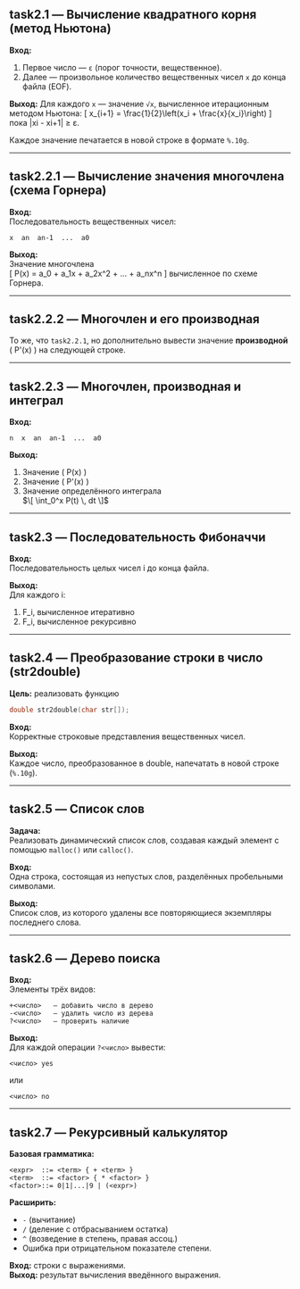 ## task2.1 — Вычисление квадратного корня (метод Ньютона)

**Вход:**
1. Первое число — `ε` (порог точности, вещественное).
2. Далее — произвольное количество вещественных чисел `x` до конца файла (EOF).

**Выход:**
Для каждого `x` — значение `√x`, вычисленное итерационным методом Ньютона:
\[ x_{i+1} = \frac{1}{2}\left(x_i + \frac{x}{x_i}\right) \]
пока |xi - xi+1| ≥ ε.

Каждое значение печатается в новой строке в формате `%.10g`.

---

## task2.2.1 — Вычисление значения многочлена (схема Горнера)

**Вход:**  
Последовательность вещественных чисел:
```
x  an  an-1  ...  a0
```

**Выход:**  
Значение многочлена  
\[ P(x) = a_0 + a_1x + a_2x^2 + ... + a_nx^n \]
вычисленное по схеме Горнера.

---

## task2.2.2 — Многочлен и его производная

То же, что `task2.2.1`, но дополнительно вывести значение **производной** \( P'(x) \) на следующей строке.

---

## task2.2.3 — Многочлен, производная и интеграл

**Вход:**  
```
n  x  an  an-1  ...  a0
```

**Выход:**
1. Значение \( P(x) \)
2. Значение \( P'(x) \)
3. Значение определённого интеграла  
   $\[ \int_0^x P(t) \, dt \]$

---

## task2.3 — Последовательность Фибоначчи

**Вход:**  
Последовательность целых чисел i до конца файла.

**Выход:**  
Для каждого i:
1. F_i, вычисленное итеративно  
2. F_i, вычисленное рекурсивно

---

## task2.4 — Преобразование строки в число (str2double)

**Цель:** реализовать функцию  
```c
double str2double(char str[]);
```

**Вход:**  
Корректные строковые представления вещественных чисел.

**Выход:**  
Каждое число, преобразованное в double, напечатать в новой строке (`%.10g`).

---

## task2.5 — Список слов

**Задача:**  
Реализовать динамический список слов, создавая каждый элемент с помощью `malloc()` или `calloc()`.

**Вход:**  
Одна строка, состоящая из непустых слов, разделённых пробельными символами.

**Выход:**  
Список слов, из которого удалены все повторяющиеся экземпляры последнего слова.  

---

## task2.6 — Дерево поиска

**Вход:**  
Элементы трёх видов:
```
+<число>   — добавить число в дерево
-<число>   — удалить число из дерева
?<число>   — проверить наличие
```

**Выход:**  
Для каждой операции `?<число>` вывести:
```
<число> yes
```
или
```
<число> no
```

---

## task2.7 — Рекурсивный калькулятор

**Базовая грамматика:**
```
<expr>  ::= <term> { + <term> }
<term>  ::= <factor> { * <factor> }
<factor>::= 0|1|...|9 | (<expr>)
```

**Расширить:**
- `-` (вычитание)
- `/` (деление с отбрасыванием остатка)
- `^` (возведение в степень, правая ассоц.)
- Ошибка при отрицательном показателе степени.

**Вход:** строки с выражениями.  
**Выход:** результат вычисления введённого выражения.
